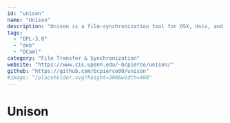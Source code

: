 ```yaml
---
id: "unison"
name: "Unison"
description: "Unison is a file-synchronization tool for OSX, Unix, and Windows."
tags:
  - "GPL-3.0"
  - "deb"
  - "OCaml"
category: "File Transfer & Synchronization"
website: "https://www.cis.upenn.edu/~bcpierce/unison/"
github: "https://github.com/bcpierce00/unison"
#image: "/placeholder.svg?height=300&width=400"
---
```


# Unison
